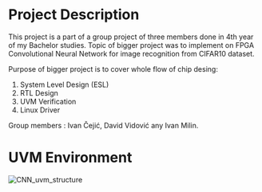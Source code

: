 # Project Description
This project is a part of a group project of three members done in 4th year of my Bachelor studies.
Topic of bigger project was to implement on FPGA Convolutional Neural Network for image recognition from CIFAR10 dataset.

Purpose of bigger project is to cover whole flow of chip desing:
1. System Level Design (ESL)
2. RTL Design
3. UVM Verification
4. Linux Driver

Group members : Ivan Čejić, David Vidović any Ivan Milin.

# UVM Environment
![CNN_uvm_structure](https://github.com/user-attachments/assets/fd501a34-f25a-4174-90b8-6c7045990a10)
